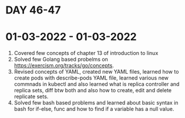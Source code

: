 # DAY 46-47

# 01-03-2022 - 01-03-2022
1. Covered few concepts of chapter 13 of introduction to linux
2. Solved few Golang based probelms on https://exercism.org/tracks/go/concepts. 
3. Revised concepts of YAML, created new YAML files, learned how to create pods with describe-pods YAML file, learned various new commnads in kubectl and also learned what is replica controller and replica sets, diff btw both and also how to create, edit and delete replicate sets. 
4. Solved few bash based problems and learned about basic syntax in bash for if-else, func and how to find if a variable has a null value. 
